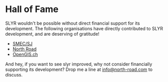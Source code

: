 Hall of Fame
============

SLYR wouldn't be possible without direct financial support for its development. The following organisations have directly contributed to SLYR development, and are deserving of gratitude!

- [SMEC/SJ](https://www.smec.com/au/)
- [North Road](http://north-road.com)
- [OpenGIS.ch](http://opengis.ch)

And hey, if you want to see slyr improved, why not consider financially supporting its development? Drop me a line at info@north-road.com to discuss.
